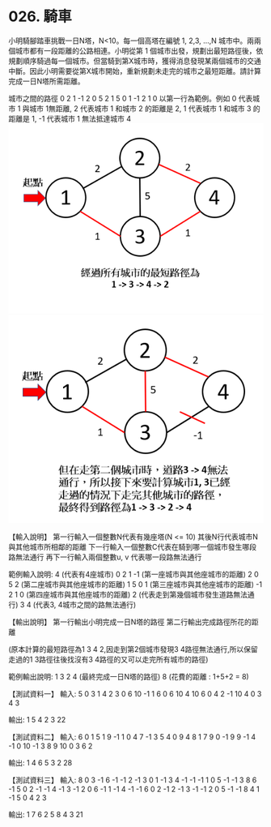 # 026. 騎車
小明騎腳踏車挑戰一日N塔，N<10。每一個高塔在編號 1, 2,3, ...,N 城市中。兩兩個城市都有一段距離的公路相連。小明從第 1 個城市出發，規劃出最短路徑後，依規劃順序騎過每一個城市。但當騎到第X城市時，獲得消息發現某兩個城市的交通中斷。因此小明需要從第X城市開始，重新規劃未走完的城市之最短距離。請計算完成一日N塔所需距離。

城市之間的路徑
0 2 1 -1
2 0 5 2
1 5 0 1
-1 2 1 0
以第一行為範例。例如
0 代表城市 1 與城市 1無距離,
2 代表城市 1 和城市 2 的距離是 2,
1 代表城市 1 和城市 3 的距離是 1,
-1 代表城市 1 無法抵達城市 4
![alt text](image.png)
![alt text](image-1.png)



【輸入說明】
第一行輸入一個整數N代表有幾座塔(N <= 10)
其後N行代表城市N與其他城市所相鄰的距離
下一行輸入一個整數C代表在騎到哪一個城市發生哪段路無法通行
再下一行輸入兩個整數u, v 代表哪一段路無法通行

範例輸入說明:
4 (代表有4座城市)
0 2 1 -1 (第一座城市與其他座城市的距離)
2 0 5 2 (第二座城市與其他座城市的距離)
1 5 0 1 (第三座城市與其他座城市的距離)
-1 2 1 0 (第四座城市與其他座城市的距離)
2 (代表走到第幾個城市發生道路無法通行)
3 4 (代表3, 4城市之間的路無法通行)

【輸出說明】
第一行輸出小明完成一日N塔的路徑
第二行輸出完成路徑所花的距離

(原本計算的最短路徑為1 3 4 2,因走到第2個城市發現3 4路徑無法通行,所以保留走過的1 3路徑往後找沒有3 4路徑的又可以走完所有城市的路徑)

範例輸出說明:
1 3 2 4 (最終完成一日N塔的路徑)
8 (花費的距離 : 1+5+2 = 8)

【測試資料一】
輸入:
5
0 3 1 4 2
3 0 6 10 -1
1 6 0 6 10
4 10 6 0 4
2 -1 10 4 0
3
4 3

輸出:
1 5 4 2 3
22

【測試資料二】
輸入:
6
0 1 5 1 9 -1
1 0 4 7 -1 3
5 4 0 9 4 8
1 7 9 0 -1 9
9 -1 4 -1 0 10
-1 3 8 9 10 0
3
6 2

輸出:
1 4 6 5 3 2
28

【測試資料三】
輸入:
8
0 3 -1 6 -1 -1 2 -1
3 0 1 -1 3 4 -1 -1
-1 1 0 5 -1 -1 3 8
6 -1 5 0 2 -1 -1 4
-1 3 -1 2 0 6 -1 1
-1 4 -1 -1 6 0 2 -1
2 -1 3 -1 -1 2 0 5
-1 -1 8 4 1 -1 5 0
4
2 3

輸出:
1 7 6 2 5 8 4 3
21




